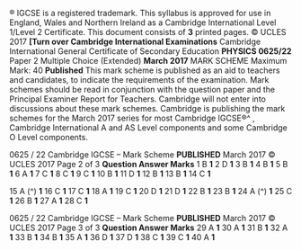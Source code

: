 ® IGCSE is a registered trademark. This syllabus is approved for use in England, Wales and Northern Ireland as a Cambridge International Level 1/Level 2 Certificate. This document consists of **3** printed pages. © UCLES 2017 **[Turn over Cambridge International Examinations** Cambridge International General Certificate of Secondary Education **PHYSICS 0625/22** Paper 2 Multiple Choice (Extended) **March 2017** MARK SCHEME Maximum Mark: 40 **Published** This mark scheme is published as an aid to teachers and candidates, to indicate the requirements of the examination. Mark schemes should be read in conjunction with the question paper and the Principal Examiner Report for Teachers. Cambridge will not enter into discussions about these mark schemes. Cambridge is publishing the mark schemes for the March 2017 series for most Cambridge IGCSE®^ , Cambridge International A and AS Level components and some Cambridge O Level components. 


0625 / 22 Cambridge IGCSE – Mark Scheme **PUBLISHED** March 2017 © UCLES 2017 Page 2 of 3 **Question Answer Marks** 1 B **1** 2 D **1** 3 B **1** 4 B **1** 5 B **1** 6 A **1** 7 C **1** 8 C **1** 9 C **1** 10 B **1** 11 D **1** 12 B **1** 13 B **1** 14 C **1** 

15 A (^) **1** 16 C **1** 17 C **1** 18 A **1** 19 C **1** 20 D **1** 21 D **1** 22 B **1** 23 B **1** 24 A (^) **1** 25 C **1** 26 B **1** 27 A **1** 28 C **1** 


0625 / 22 Cambridge IGCSE – Mark Scheme **PUBLISHED** March 2017 © UCLES 2017 Page 3 of 3 **Question Answer Marks** 29 A **1** 30 A **1** 31 B **1** 32 A **1** 33 B **1** 34 B **1** 35 A **1** 36 D **1** 37 D **1** 38 C **1** 39 C **1** 40 A **1** 


